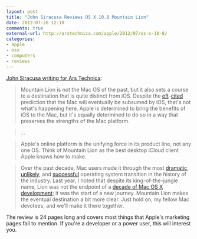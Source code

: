 ```yaml
---
layout: post
title: "John Siracusa Reviews OS X 10.8 Mountain Lion"
date: 2012-07-26 12:10
comments: true
external-url: http://arstechnica.com/apple/2012/07/os-x-10-8/
categories:
- apple
- osx
- computers
- reviews
---
```


[John Siracusa writing for Ars Technica][source]:

> Mountain Lion is not the Mac OS of the past, but it also sets a course to a destination that is quite distinct from iOS. Despite the [oft][1]-[cited][2] prediction that the Mac will eventually be subsumed by iOS, that's not what's happening here. Apple is determined to bring the benefits of iOS to the Mac, but it's equally determined to do so in a way that preserves the strengths of the Mac platform.

> ...

> Apple's online platform is the unifying force in its product line, not any one OS. Think of Mountain Lion as the best desktop iCloud client Apple knows how to make.

> Over the past decade, Mac users made it through the most [dramatic][3], [unlikely][4], and [successful][5] operating system transition in the history of the industry. Last year, I noted that despite its king-of-the-jungle name, Lion was not the endpoint of a [decade of Mac OS X development][6]; it was the start of a new journey. Mountain Lion makes the eventual destination a bit more clear. Just hold on, my fellow Mac devotees, and we'll make it there together.

The review is 24 pages long and covers most things that Apple's marketing pages fail to mention. If you're a developer or a power user, this will interest you.

[1]: http://blogs.barrons.com/techtraderdaily/2011/08/03/apples-ios-merges-with-os-x-in-2012-says-jefferies/
[2]: http://www.tuaw.com/2012/04/29/the-road-to-osxi-where-ios-and-os-x-suffer-a-teleporter-acciden/
[3]: http://www.youtube.com/watch?v=pmz30G9TVQw
[4]: http://www.youtube.com/watch?v=j02b8Fuz73A&t=16s
[5]: http://www.google.com/finance?chdnp=1&chdd=1&chds=1&chdv=1&chvs=maximized&chdeh=0&chfdeh=0&chdet=1341414449926&chddm=1554616&chls=IntervalBasedLine&q=NASDAQ:AAPL&ntsp=0
[6]: http://arstechnica.com/apple/2011/05/mac-os-x-revisited/
[source]: http://arstechnica.com/apple/2012/07/os-x-10-8/

